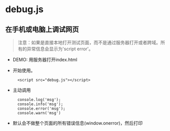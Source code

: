 # debug.js

在手机或电脑上调试网页
---

> 注意：如果是直接本地打开测试页面，而不是通过服务器打开或者跨域。所有的异常信息会显示为'script error'。

* DEMO: 用服务器打开index.html

* 开始使用。

		<script src="debug.js"></script>

* 主动调用

		console.log('msg');
		console.info('msg');
		console.error('msg');
		console.warn('msg')

* 默认会不做整个页面的所有错误信息(window.onerror)，然后打印
